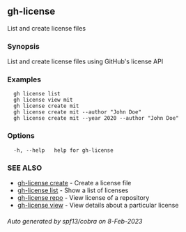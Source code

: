 ## gh-license

List and create license files

### Synopsis

List and create license files using GitHub's license API

### Examples

```
  gh license list
  gh license view mit
  gh license create mit
  gh license create mit --author "John Doe"
  gh license create mit --year 2020 --author "John Doe"

```

### Options

```
  -h, --help   help for gh-license
```

### SEE ALSO

* [gh-license create](gh-license_create.md)	 - Create a license file
* [gh-license list](gh-license_list.md)	 - Show a list of licenses
* [gh-license repo](gh-license_repo.md)	 - View license of a repository
* [gh-license view](gh-license_view.md)	 - View details about a particular license

###### Auto generated by spf13/cobra on 8-Feb-2023
